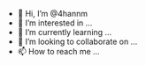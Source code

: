 - 👋 Hi, I’m @4hannm
- 👀 I’m interested in ...
- 🌱 I’m currently learning ...
- 💞️ I’m looking to collaborate on ...
- 📫 How to reach me ...

<!---
4hannm/4hannm is a ✨ special ✨ repository because its `README.md` (this file) appears on your GitHub profile.
You can click the Preview link to take a look at your changes.
--->
